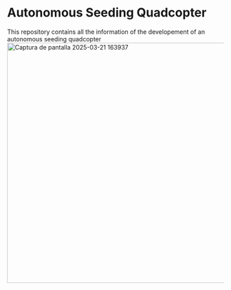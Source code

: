 # Autonomous Seeding Quadcopter
This repository contains all the information of the developement of an autonomous seeding quadcopter
<img width="558" alt="Captura de pantalla 2025-03-21 163937" src="https://github.com/user-attachments/assets/0b31c592-6af2-4604-8d65-5e654c048a0e" />

